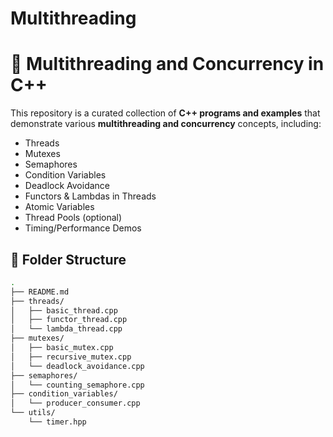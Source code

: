 # Multithreading

# 🧵 Multithreading and Concurrency in C++

This repository is a curated collection of **C++ programs and examples** that demonstrate various **multithreading and concurrency** concepts, including:

- Threads
- Mutexes
- Semaphores
- Condition Variables
- Deadlock Avoidance
- Functors & Lambdas in Threads
- Atomic Variables
- Thread Pools (optional)
- Timing/Performance Demos

## 📁 Folder Structure

```bash
.
├── README.md
├── threads/
│   ├── basic_thread.cpp
│   ├── functor_thread.cpp
│   └── lambda_thread.cpp
├── mutexes/
│   ├── basic_mutex.cpp
│   ├── recursive_mutex.cpp
│   └── deadlock_avoidance.cpp
├── semaphores/
│   └── counting_semaphore.cpp
├── condition_variables/
│   └── producer_consumer.cpp
└── utils/
    └── timer.hpp
